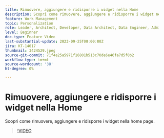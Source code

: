 ```yaml
---
title: Rimuovere, aggiungere e ridisporre i widget nella Home
description: Scopri come rimuovere, aggiungere e ridisporre i widget nella home page.
feature: Work Management
topic: Personalization
role: Leader, Architect, Developer, Data Architect, Data Engineer, Admin, User
level: Beginner
doc-type: Feature Video
last-substantial-update: 2023-09-25T00:00:00Z
jira: KT-14017
thumbnail: 3424529.jpeg
source-git-commit: 71f4e25a5971f16801b513c70de6e46fa7d5f0b2
workflow-type: tm+mt
source-wordcount: '38'
ht-degree: 0%

---
```



# Rimuovere, aggiungere e ridisporre i widget nella Home

Scopri come rimuovere, aggiungere e ridisporre i widget nella home page.

>[!VIDEO](https://video.tv.adobe.com/v/3424529/?learn=on)
